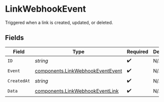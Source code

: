 # LinkWebhookEvent

Triggered when a link is created, updated, or deleted.


## Fields

| Field                                                                                | Type                                                                                 | Required                                                                             | Description                                                                          |
| ------------------------------------------------------------------------------------ | ------------------------------------------------------------------------------------ | ------------------------------------------------------------------------------------ | ------------------------------------------------------------------------------------ |
| `ID`                                                                                 | *string*                                                                             | :heavy_check_mark:                                                                   | N/A                                                                                  |
| `Event`                                                                              | [components.LinkWebhookEventEvent](../../models/components/linkwebhookeventevent.md) | :heavy_check_mark:                                                                   | N/A                                                                                  |
| `CreatedAt`                                                                          | *string*                                                                             | :heavy_check_mark:                                                                   | N/A                                                                                  |
| `Data`                                                                               | [components.LinkWebhookEventLink](../../models/components/linkwebhookeventlink.md)   | :heavy_check_mark:                                                                   | N/A                                                                                  |
